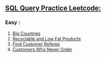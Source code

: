 ## [SQL Query Practice Leetcode:](https://leetcode.com/list?selectedList=oydvniuc)
### Easy :
1) [Big Countries](https://leetcode.com/problems/big-countries/)
2) [Recyclable and Low Fat Products](https://leetcode.com/problems/recyclable-and-low-fat-products/)
3) [Find Customer Referee](https://leetcode.com/problems/find-customer-referee/)
4) [Customers Who Never Order](https://leetcode.com/problems/customers-who-never-order/)

